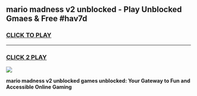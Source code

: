 
## mario madness v2 unblocked - Play Unblocked Gmaes & Free #hav7d
<h3>
<a href="https://news.freeplayer.one?title=mario_madness_v2_unblocked&ref=26F">CLICK TO PLAY</a></h3>
<hr>

<h3>
<a href="https://news.freeplayer.one?title=mario_madness_v2_unblocked&ref=26F">CLICK 2 PLAY</a>
  
</h3>

<a href="https://news.freeplayer.one?title=mario_madness_v2_unblocked&ref=26F/"><img src="https://clearcache.store/games.png"></a>


**mario madness v2 unblocked games unblocked: Your Gateway to Fun and Accessible Online Gaming**
